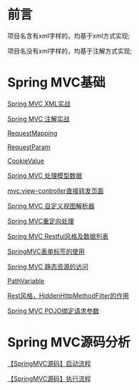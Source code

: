 # 前言

项目名含有xml字样的，均基于xml方式实现;

项目名没有xml字样的，均基于注解方式实现;

# Spring MVC基础

[Spring MVC XML实战](https://blog.csdn.net/yhl_jxy/article/details/51206630)

[Spring MVC 注解实战](https://blog.csdn.net/yhl_jxy/article/details/51228202)

[RequestMapping](https://blog.csdn.net/yhl_jxy/article/details/51234410)

[RequestParam](https://blog.csdn.net/yhl_jxy/article/details/51246328)

[CookieValue](https://blog.csdn.net/yhl_jxy/article/details/51246646)

[Spring MVC 处理模型数据](https://blog.csdn.net/yhl_jxy/article/details/51265077)

[mvc:view-controller直接转发页面](https://blog.csdn.net/yhl_jxy/article/details/51296376)

[Spring MVC 自定义视图解析器](https://blog.csdn.net/yhl_jxy/article/details/51298417)

[Spring MVC重定向处理](https://blog.csdn.net/yhl_jxy/article/details/51298686)

[Spring MVC Restful风格及数据列表](https://blog.csdn.net/yhl_jxy/article/details/51475470)

[SpringMVC表单标签的使用](https://blog.csdn.net/yhl_jxy/article/details/51476949)

[Spring MVC 静态资源的访问](https://blog.csdn.net/yhl_jxy/article/details/51485678)

[PathVariable](https://blog.csdn.net/yhl_jxy/article/details/52090207)

[Rest风格，HiddenHttpMethodFilter的作用](https://blog.csdn.net/yhl_jxy/article/details/52099551)

[Spring MVC POJO绑定请求参数](https://blog.csdn.net/yhl_jxy/article/details/52874350)

# Spring MVC源码分析

[【SpringMVC源码】启动流程](https://jpeony.blog.csdn.net/article/details/106793070)

[【SpringMVC源码】执行流程](https://jpeony.blog.csdn.net/article/details/106814629)

